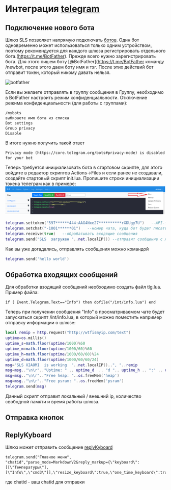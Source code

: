 # Интеграция [telegram](telegram.org)

## Подключение нового бота
Шлюз SLS  позволяет напрямую подключать [ботов](https://core.telegram.org/bots/).  Один бот одновременно может использоваться только одним устройством, поэтому рекомендуется для каждого шлюза регистрировать отдельного бота.(https://t.me/BotFather). Прежде всего нужно зарегистрировать бота. Для этого пишем боту [@BotFather](https://t.me/BotFather команду /newbot, после этого даем боту имя и тэг. После этих действий бот отправит  токен, который никому давать нельзя.

![botfather](https://habrastorage.org/r/w1560/getpro/habr/upload_files/24f/392/57a/24f39257a7893fab12efc0bd92c7bed4.png)

Если вы желаете отправлять в группу сообщения в Группу, необходимо в BotFather настроить режим конфиденциальности.   Отключение режима конфиденциальности (для работы  с группами):
```
/mybots
выбираете имя бота из списка
Bot settings
Group privacy
Disable
```
В итоге нужно получить такой ответ
```
Privacy mode (https://core.telegram.org/bots#privacy-mode) is disabled for your bot
```

Теперь требуется инициализовать бота в стартовом скрипте, для этого войдите в редактор скриптов Actions->Files и   если ранее не создавали, создайте стартовый скрипт init.lua. Пропишите строки инициализации токена телеграм как в примере: 
![initlua](/img/initlua.png)
```lua
telegram.settoken("597******444:AAG4Nxe27**********rXDUgy7U")   --API-токен вашего бота
telegram.setchat("-1001******01")   --номер чата, куда бот будет писать сообщения
telegram.receive(true)   --обрабатывать входящие сообщения
telegram.send("SLS  загружен "..net.localIP()) --отправит сообщение с локальным адресом SLS в вашей сети в телеграм
```

Как вы уже догадались, отправлять сообщения можно командой 
```lua
telegram.send('hello world')
```

## Обработка входящих сообщений
Для обработки взодящий сообщений необходимо создать файл tlg.lua. Пример файла:
```
if ( Event.Telegram.Text=="Info") then dofile("/int/info.lua") end
```
Теперь при получении сообщения "Info" в просматриваемом чате будет запускаться скрипт /int/info.lua, в который можно поместить например отправку информации о шлюзе:
``` lua
local remip = http.request("http://wtfismyip.com/text")
uptime=os.millis()
uptime_s=math.floor(uptime/1000)%60
uptime_m=math.floor(uptime/1000/60)%60
uptime_h=math.floor(uptime/1000/60/60)%24
uptime_d=math.floor(uptime/1000/60/60/24)
msg="SLS XIAOMI  is working  "..net.localIP()..", "..remip
msg=msg.."\n\r".."Uptime: " .. uptime_d  .. "d ".. uptime_h .. ":" .. uptime_m..":"..uptime_s
msg=msg.."\n\r".."Free heap: "..os.freeMem('heap')
msg=msg.."\n\r".."Free psram: "..os.freeMem('psram')
telegram.send(msg)
```
Данный скрипт отправит локальный / внешний ip, количество свободной памяти и время работы шлюза. 

## Отправка кнопок
## ReplyKyboard
Шлюз может отправить сообщение  [replyKyboard](https://core.telegram.org/api/bots%2Fbuttons)

```
telegram.send("Главное меню", "chatid","parse_mode=MarkdownV2&reply_markup={\"keyboard\":[[\"Температуры\"],[\"Info\",\"cmd3\"]],\"resize_keyboard\":true,\"one_time_keyboard\":true}")
```  
где chatid - ваш chatid для отправки



